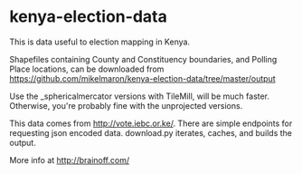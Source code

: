 kenya-election-data
===================

This is data useful to election mapping in Kenya.

Shapefiles containing County and Constituency boundaries, and Polling Place locations, can be downloaded from
https://github.com/mikelmaron/kenya-election-data/tree/master/output

Use the _sphericalmercator versions with TileMill, will be much faster. Otherwise, you're probably fine with the unprojected versions.

This data comes from http://vote.iebc.or.ke/. There are simple endpoints for requesting json encoded data. download.py iterates, caches, and builds the output.

More info at http://brainoff.com/